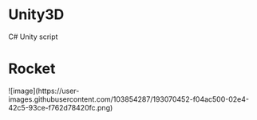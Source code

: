 # Unity3D

C# Unity script


<h1>Rocket</h1>
![image](https://user-images.githubusercontent.com/103854287/193070452-f04ac500-02e4-42c5-93ce-f762d78420fc.png)
